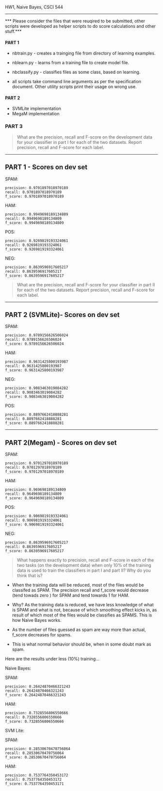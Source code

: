HW1, Naive Bayes, CSCI 544

--------------------------------

*** Please consider the files that were reuqired to be submitted, other scripts were developed as helper scripts to do score calculations and other stuff.***

#### PART 1 ####

* nbtrain.py - creates a trainging file from directory of learning examples.
* nblearn.py - learns from a training file to create model file.
* nbclassify.py - classifies files as some class, based on learning.

* all scripts take command line arguments as per the specification document. Other utility scripts print their usage on wrong use.

#### PART 2 ####

* SVMLite implementation
* MegaM implementation

### PART 3 ###
> What are the precision, recall and F-score on the development data for your classifier in part I for each of the two datasets. Report precision, recall and F-score for each label.


--------------------------
PART 1 - Scores on dev set
-------------------------
SPAM:

	precision: 0.9701897018970189
	recall: 0.9701897018970189
	f_score: 0.9701897018970189

HAM:
	
	precision: 0.9949698189134809
	recall: 0.9949698189134809
	f_score: 0.9949698189134809


POS:

	precision: 0.9269819193324061
	recall: 0.9269819193324061
	f_score: 0.9269819193324061

NEG:

	precision: 0.8639596917605217
	recall: 0.8639596917605217
	f_score: 0.8639596917605217

> What are the precision, recall and F-score for your classifier in part II for each of the two datasets. Report precision, recall and F-score for each label.


--------------------------
PART 2 (SVMLite)- Scores on dev set
-------------------------
SPAM:

	precision: 0.9789156626506024
	recall: 0.9789156626506024
	f_score: 0.9789156626506024


HAM:
	
	precision: 0.9631425800193987
	recall: 0.9631425800193987
	f_score: 0.9631425800193987


NEG:

	precision: 0.9083463019084282
	recall: 0.9083463019084282
	f_score: 0.9083463019084282

POS:

	precision: 0.8897662418888281
	recall: 0.8897662418888281
	f_score: 0.8897662418888281


--------------------------
PART 2(Megam) - Scores on dev set
-------------------------
SPAM:

	precision: 0.9701297018970189
	recall: 0.9701297018970189
	f_score: 0.9701297018970189

HAM:
	
	precision: 0.969698189134809
	recall: 0.9649698189134809
	f_score: 0.9649698189134809


POS:

	precision: 0.9069819193324061
	recall: 0.9069819193324061
	f_score: 0.9069819193324061

NEG:

	precision: 0.8639596917605217
	recall: 0.8639596917605217
	f_score: 0.8639596917605217


> What happens exactly to precision, recall and F-score in each of the two tasks (on the development data) when only 10% of the training data is used to train the classifiers in part I and part II? Why do you think that is?

* When the training data will be reduced, most of the files would be classifed as SPAM. The precision recall and f_score would decrease (tend towads zero ) for SPAM and tend towards 1 for HAM.

* Why? As the training data is reduced, we have less knowledge of what is SPAM and what is not, because of which smoothing effect kicks in, as result of which most of the files would be classifies as SPAMS. This is how Naive Bayes works.

* As the number of files guessed as spam are way more than actual, f_score decreases for spams.

* This is what normal behavior should be, when in some doubt mark as spam.

Here are the results under less (10%) training...


Naive Bayes:

SPAM:

	precision: 0.26424870466321243
	recall: 0.26424870466321243
	f_score: 0.26424870466321243
HAM:

	precision: 0.7328556806550666
	recall: 0.7328556806550666
	f_score: 0.7328556806550666


SVM Lite:

SPAM:

	precision: 0.28530670470756064
	recall: 0.28530670470756064
	f_score: 0.28530670470756064

HAM: 

	precision: 0.7537764350453172
	recall: 0.7537764350453172
	f_score: 0.7537764350453171


